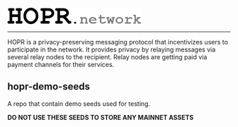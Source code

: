<a href="#"><img src="hopr.png"></a>

---

HOPR is a privacy-preserving messaging protocol that incentivizes users to participate in the network. It provides privacy by relaying messages via several relay nodes to the recipient. Relay nodes are getting paid via payment channels for their services.

## hopr-demo-seeds

A repo that contain demo seeds used for testing.

**DO NOT USE THESE SEEDS TO STORE ANY MAINNET ASSETS**